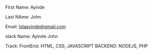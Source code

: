 FIrst Name: Ayinde

Last NAme: John

Email: lolaayinde@gmail.com

slack Name: Ayinde John

Track:
    FrontEnd: HTML, CSS, JAVASCRIPT
    BACKEND: NODEJS, PHP
    